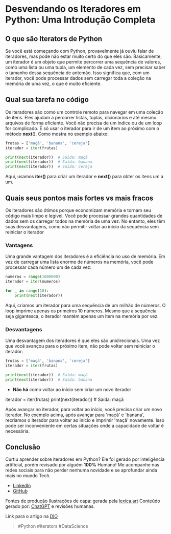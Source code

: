 # Desvendando os Iteradores em Python: Uma Introdução Completa

## O que são Iterators de Python

Se você está começando com Python, provavelmente já ouviu falar de iteradores, mas pode não estar muito certo do que eles são. Basicamente, um iterador é um objeto que permite percorrer uma sequência de valores, como uma lista ou uma tupla, um elemento de cada vez, sem precisar saber o tamanho dessa sequência de antemão. Isso significa que, com um iterador, você pode processar dados sem carregar toda a coleção na memória de uma vez, o que é muito eficiente.

## Qual sua tarefa no código

Os iteradores são como um controle remoto para navegar em uma coleção de itens. Eles ajudam a percorrer listas, tuplas, dicionários e até mesmo arquivos de forma eficiente. Você não precisa de um índice ou de um loop for complicado. É só usar o iterador para ir de um item ao próximo com o método __next__(). Como mostra no exemplo abaixo:

``` Python
frutas = ['maçã', 'banana', 'cereja']
iterador = iter(frutas)

print(next(iterador))  # Saída: maçã
print(next(iterador))  # Saída: banana
print(next(iterador))  # Saída: cereja
```

Aqui, usamos __iter()__ para criar um iterador e __next()__ para obter os itens um a um.

## Quais seus pontos mais fortes vs mais fracos

Os iteradores são ótimos porque economizam memória e tornam seu código mais limpo e legível. Você pode processar grandes quantidades de dados sem os carregar todos na memória de uma vez. No entanto, eles têm suas desvantagens, como não permitir voltar ao início da sequência sem reiniciar o iterador

### Vantagens

Uma grande vantagem dos iteradores é a eficiência no uso de memória. Em vez de carregar uma lista enorme de números na memória, você pode processar cada número um de cada vez:

``` Python
numeros = range(1000000)
iterador = iter(numeros)

for _ in range(10):
    print(next(iterador))
```

Aqui, criamos um iterador para uma sequência de um milhão de números. O loop imprime apenas os primeiros 10 números. Mesmo que a sequência seja gigantesca, o iterador mantém apenas um item na memória por vez.

### Desvantagens

Uma desvantagem dos iteradores é que eles são unidirecionais. Uma vez que você avançou para o próximo item, não pode voltar sem reiniciar o iterador:

``` Python
frutas = ['maçã', 'banana', 'cereja']
iterador = iter(frutas)

print(next(iterador))  # Saída: maçã
print(next(iterador))  # Saída: banana
```

- __Não há__ como voltar ao início sem criar um novo iterador

iterador = iter(frutas)
print(next(iterador))  # Saída: maçã

Após avançar no iterador, para voltar ao início, você precisa criar um novo iterador. No exemplo acima, após avançar para 'maçã' e 'banana', recriamos o iterador para voltar ao início e imprimir 'maçã' novamente. Isso pode ser inconveniente em certas situações onde a capacidade de voltar é necessária.

## Conclusão

Curtiu aprender sobre iteradores em Python? Ele foi gerado por inteligência artificial, porém revisado por alguém __100%__ Humano! Me acompanhe nas redes sociais para não perder nenhuma novidade e se aprofundar ainda mais no mundo Tech.

- [LinkedIn](https://www.linkedin.com/in/matheussantossi/)
- [GitHub](https://github.com/MatheusDSantossi)

Fontes de produção
Ilustrações de capa: gerada pela [lexica.art](https://lexica.art)
Conteúdo gerado por: [ChatGPT](https://chatgpt.com) e revisões humanas.

Link para o artigo na [DIO](https://web.dio.me/articles/artigo-desvendando-os-iteradores-em-python-uma-introducao-completa?back=%2Farticles&open-modal=true&page=1&order=oldest)

> #Python #Iterators #DataScience
